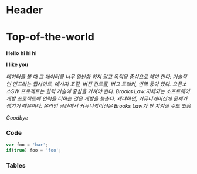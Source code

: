 # Header
# Top-of-the-world
**Hello**
**hi hi hi**

**I like you**

*데이터를 볼 때 그 데이터를 너무 일반화 하지 말고 목적을 중심으로 해야 한다.* 
*기술적인 인프라는 웹사이트, 메시지 포럼, 버전 컨트롤, 버그 트래커, 번역 둥아 았다.* 
*오픈소스SW 프로젝트는 협력 기술에 중심을 가져야 한다.* 
*Brooks Law:지체되는 소프트웨어 개발 프로젝트에 인력을 더하는 것은 개발을 늦춘다. 왜냐하면, 커뮤니케이션에 문제가 생기기 떄문이다. 온라인 공간에서 커뮤니케이션은 Brooks Law가 안 지켜질 수도 있음*

*Goodbye*

### Code
```javascript
var foo = 'bar';
if(true) foo = 'foo';
```
### Tables
